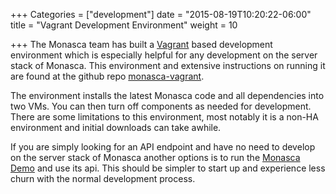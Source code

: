 +++
Categories = ["development"]
date = "2015-08-19T10:20:22-06:00"
title = "Vagrant Development Environment"
weight = 10

+++
The Monasca team has built a [Vagrant](https://www.vagrantup.com/) based development environment which is especially helpful for any development
on the server stack of Monasca.<!--more--> This environment and extensive instructions on running it are found at the github repo
[monasca-vagrant](https://github.com/openstack/monasca-vagrant).

The environment installs the latest Monasca code and all dependencies into two VMs. You can then turn off components as needed for development. There are some
limitations to this environment, most notably it is a non-HA environment and initial downloads can take awhile.

If you are simply looking for an API endpoint and have no need to develop on the server stack of Monasca another options is to run the
[Monasca Demo](/root/demo/) and use its api. This should be simpler to start up and experience less churn with the normal development process.
